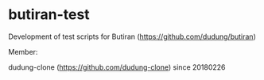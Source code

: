 # butiran-test
Development of test scripts for Butiran (https://github.com/dudung/butiran)

Member:

dudung-clone (https://github.com/dudung-clone) since 20180226
